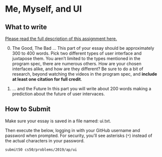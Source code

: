 # Me, Myself, and UI

## What to write

[Please read the full description of this assignment here.](https://docs.cs50.net/2019/ap/problems/ui/ui.html) 

0. The Good, The Bad ...
This part of your essay should be approximately 300 to 400 words. Pick two different types of user interface and juxtapose them. You aren’t limited to the types mentioned in the program spec, there are numerous others. How are your chosen interfaces alike, and how are they different? Be sure to do a bit of research, beyond watching the videos in the program spec, and **include at least one citation for full credit**.

1. ... and the Future
In this part you will write about 200 words making a prediction about the future of user intervaces.


## How to Submit

Make sure your essay is saved in a file named: ui.txt.

Then execute the below, logging in with your GitHub username and password when prompted. For security, you'll see asterisks (`*`) instead of the actual characters in your password.

```
submit50 cs50/problems/2019/ap/ui
```
